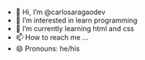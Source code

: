 - 👋 Hi, I’m @carlosaragaodev
- 👀 I’m interested in learn programming 
- 🌱 I’m currently learning html and css
- 📫 How to reach me ...
- 😄 Pronouns: he/his
  

<!---
carlosaragaodev/carlosaragaodev is a ✨ special ✨ repository because its `README.md` (this file) appears on your GitHub profile.
You can click the Preview link to take a look at your changes.
--->
